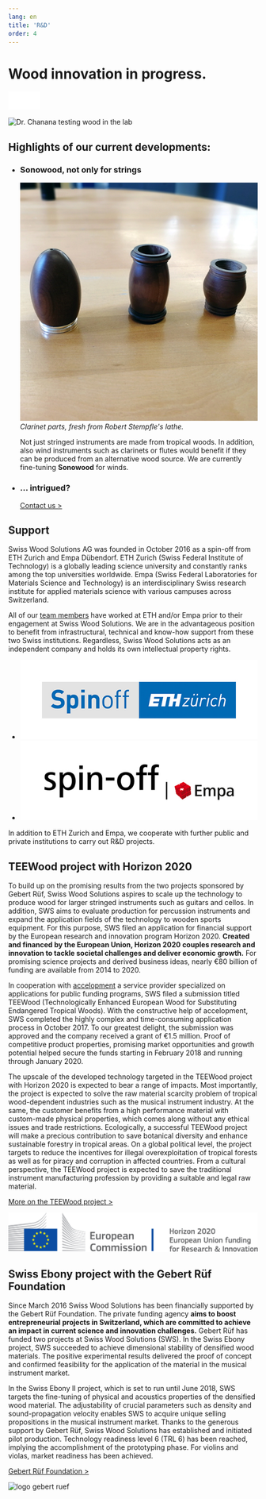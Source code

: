 ```yaml
---
lang: en
title: 'R&D'
order: 4
---
```


<div class="full-width-kenburns">
<div class="wrap-bg-image">

# Wood innovation in progress.

![](/assets/images/arrow-d-white.svg)

</div>
<img srcset="/assets/images/RD_cover_2x.jpg"
     src="/assets/images/RD_cover.jpg" alt="Dr. Chanana testing wood in the lab">
</div>

<div class="full-width-grey">
<div class="wrap -cols2">

## Highlights of our current developments:

- ### Sonowood, not only for strings
  ![clarinet parts made of Sonowood](/assets/images/RD_clarinet.jpg)
  *Clarinet parts, fresh from Robert Stempfle's lathe.*

  Not just stringed instruments are made from tropical woods. In addition, also wind instruments such as clarinets or flutes would benefit if they can be produced from an alternative wood source. We are currently fine-tuning **Sonowood** for winds.

- ### ... intrigued?

  <a class="btn -red" href="/en/contact">Contact us ></a>

</div>
</div>

<div class="full-width">
<div class="wrap -cols2">

## Support

Swiss Wood Solutions AG was founded in October 2016 as a spin-off from
ETH Zurich and Empa Dübendorf. ETH Zurich (Swiss Federal Institute of Technology)
is a globally leading science university and constantly ranks among the
top universities worldwide. Empa (Swiss Federal Laboratories for
Materials Science and Technology) is an interdisciplinary Swiss research
institute for applied materials science with various campuses across
Switzerland.

All of our <a href="/en/about/">team members</a> have worked at ETH and/or Empa prior to their
engagement at Swiss Wood Solutions. We are in the advantageous position
to benefit from infrastructural, technical and know-how support from
these two Swiss institutions. Regardless, Swiss Wood Solutions acts as
an independent company and holds its own intellectual property
rights.

  - ![logo eth spinoff](/assets/images/Partner_4_ETH_Tropical_Wood_Tropenholz_Ersatz_Replacement_Alternative_Swiss_Ebony_Ebenholz_Palisander_Holz_Experten_SwissWoodSolutions_Klimaschutz_ETH_Zuerich.jpg)
  - ![logo empa spinoff](/assets/images/Partner_5_Empa_Tropical_Wood_Tropenholz_Ersatz_Replacement_Alternative_Swiss_Ebony_Ebenholz_Palisander_Holz_Experten_SwissWoodSolutions_Klimaschutz_ETH_Zuerich.jpg)

In addition to ETH Zurich and Empa, we cooperate with further public and private institutions to carry out R\&D projects.

</div>
</div>

<div class="full-width-grey">
<div class="wrap">

## TEEWood project with Horizon 2020

To build up on the promising results from the two projects sponsored by
Gebert Rüf, Swiss Wood Solutions aspires to scale up the technology to
produce wood for larger stringed instruments such as guitars and cellos.
In addition, SWS aims to evaluate production for percussion instruments
and expand the application fields of the technology to wooden sports
equipment. For this purpose, SWS filed an application for financial
support by the European research and innovation program Horizon 2020.
**Created and financed by the European Union, Horizon 2020 couples
research and innovation to tackle societal challenges and deliver
economic growth.** For promising science projects and derived business
ideas, nearly €80 billion of funding are available from 2014 to 2020.

In cooperation with [accelopment](http://www.accelopment.com) a service
provider specialized on applications for public funding programs, SWS
filed a submission titled TEEWood (Technologically Enhanced European
Wood for Substituting Endangered Tropical Woods). With the constructive
help of accelopment, SWS completed the highly complex and time-consuming
application process in October 2017. To our greatest delight, the
submission was approved and the company received a grant of €1.5
million. Proof of competitive product properties, promising market
opportunities and growth potential helped secure the funds starting in
February 2018 and running through January 2020.

The upscale of the developed technology targeted in the TEEWood project
with Horizon 2020 is expected to bear a range of impacts. Most
importantly, the project is expected to solve the raw material scarcity
problem of tropical wood-dependent industries such as the musical
instrument industry. At the same, the customer benefits from a high
performance material with custom-made physical properties, which comes
along without any ethical issues and trade restrictions. Ecologically, a
successful TEEWood project will make a precious contribution to save
botanical diversity and enhance sustainable forestry in tropical areas.
On a global political level, the project targets to reduce the
incentives for illegal overexploitation of tropical forests as well as
for piracy and corruption in affected countries. From a cultural
perspective, the TEEWood project is expected to save the traditional
instrument manufacturing profession by providing a suitable and legal
raw material.

<a class="btn -red" href="https://cordis.europa.eu/project/rcn/213850/factsheet/en" target="_blank">More on the TEEWood project ></a>

![logo horizon 2020](/assets/images/Partner_6_Horizon2020_Tropical_Wood_Tropenholz_Ersatz_Replacement_Alternative_Swiss_Ebony_Ebenholz_Palisander_Holz_SwissWoodSolutions_Klimaschutz_ETH_Switzerland.png)

</div>
</div>

<div class="full-width">
<div class="wrap -cols2">

## Swiss Ebony project with the Gebert Rüf Foundation

Since March 2016 Swiss Wood Solutions has been financially supported by
the Gebert Rüf Foundation. The private funding agency **aims to boost
entrepreneurial projects in Switzerland, which are committed to achieve
an impact in current science and innovation challenges.** Gebert Rüf has
funded two projects at Swiss Wood Solutions (SWS). In the Swiss Ebony
project, SWS succeeded to achieve dimensional stability of densified
wood materials. The positive experimental results delivered the proof of
concept and confirmed feasibility for the application of the material in
the musical instrument market.

In the Swiss Ebony II project, which is set to run until June 2018, SWS
targets the fine-tuning of physical and acoustics properties of the
densified wood material. The adjustability of crucial parameters such as
density and sound-propagation velocity enables SWS to acquire unique
selling propositions in the musical instrument market. Thanks to the
generous support by Gebert Rüf, Swiss Wood Solutions has established and
initiated pilot production. Technology readiness level 6 (TRL 6) has
been reached, implying the accomplishment of the prototyping phase. For
violins and violas, market readiness has been achieved.

<a class="btn" href="https://www.grstiftung.ch/de.html" target="_blank">Gebert Rüf Foundation ></a>

![logo gebert ruef](/assets/images/Partner_7_GebertRüf_Tropical_Wood_Tropenholz_Ersatz_Replacement_Alternative_Swiss_Ebony_Ebenholz_Palisander_Holz_SwissWoodSolutions_Klimaschutz_ETH_Switzerland.png)

</div>
</div>

